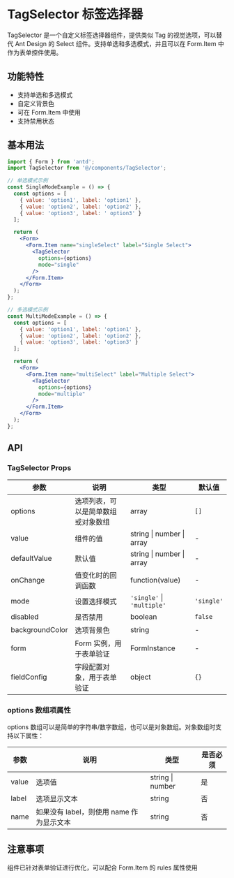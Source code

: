 # TagSelector 标签选择器

TagSelector 是一个自定义标签选择器组件，提供类似 Tag 的视觉选项，可以替代 Ant Design 的 Select 组件。支持单选和多选模式，并且可以在 Form.Item 中作为表单控件使用。

## 功能特性

- 支持单选和多选模式
- 自定义背景色
- 可在 Form.Item 中使用
- 支持禁用状态

## 基本用法

```jsx
import { Form } from 'antd';
import TagSelector from '@/components/TagSelector';

// 单选模式示例
const SingleModeExample = () => {
  const options = [
    { value: 'option1', label: 'option1' },
    { value: 'option2', label: 'option2' },
    { value: 'option3', label: ' option3' }
  ];

  return (
    <Form>
      <Form.Item name="singleSelect" label="Single Select">
        <TagSelector 
          options={options} 
          mode="single" 
        />
      </Form.Item>
    </Form>
  );
};

// 多选模式示例
const MultiModeExample = () => {
  const options = [
    { value: 'option1', label: 'option1' },
    { value: 'option2', label: 'option2' },
    { value: 'option3', label: 'option3' }
  ];

  return (
    <Form>
      <Form.Item name="multiSelect" label="Multiple Select">
        <TagSelector 
          options={options} 
          mode="multiple" 
        />
      </Form.Item>
    </Form>
  );
};
```

## API

### TagSelector Props

| 参数 | 说明 | 类型 | 默认值 |
| --- | --- | --- | --- |
| options | 选项列表，可以是简单数组或对象数组 | array | `[]` |
| value | 组件的值 | string \| number \| array | - |
| defaultValue | 默认值 | string \| number \| array | - |
| onChange | 值变化时的回调函数 | function(value) | - |
| mode | 设置选择模式 | `'single'` \| `'multiple'` | `'single'` |
| disabled | 是否禁用 | boolean | `false` |
| backgroundColor | 选项背景色 | string | - |
| form | Form 实例，用于表单验证 | FormInstance | - |
| fieldConfig | 字段配置对象，用于表单验证 | object | `{}` |

### options 数组项属性

options 数组可以是简单的字符串/数字数组，也可以是对象数组。对象数组时支持以下属性：

| 参数 | 说明 | 类型 | 是否必须 |
| --- | --- | --- | --- |
| value | 选项值 | string \| number | 是 |
| label | 选项显示文本 | string | 否 |
| name | 如果没有 label，则使用 name 作为显示文本 | string | 否 |

## 注意事项

组件已针对表单验证进行优化，可以配合 Form.Item 的 rules 属性使用 